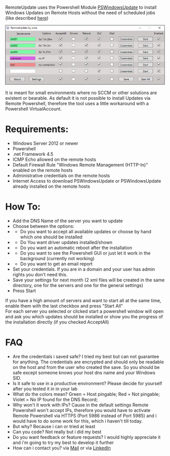 RemoteUpdate uses the Powershell Module <a href="https://www.powershellgallery.com/packages/PSWindowsUpdate" target="_blank">PSWindowsUpdate</a> to install Windows Updates on Remote Hosts without the need of scheduled jobs (like described <a href="http://woshub.com/pswindowsupdate-module/" target="_blank">here</a>)

<p align="center">
  <img alt="RemoteUpdate in action" src="https://raw.githubusercontent.com/aimaat/RemoteUpdate/master/RemoteUpdate.png">
</p>

It is meant for small environments where no SCCM or other solutions are existent or bearable.
As default it is not possible to install Updates via Remote Powershell, therefore the tool uses a little workaround with a Powershell VirtualAccount.

# Requirements:
* Windows Server 2012 or newer
* Powershell
* .net Framework 4.5
* ICMP Echo allowed on the remote hosts
* Default Firewall Rule "Windows Remote Management (HTTP-In)" enabled on the remote hosts
* Administrative credentials on the remote hosts
* Internet Access to download PSWindowsUpdate or PSWindowsUpdate already installed on the remote hosts

# How To:
* Add the DNS Name of the server you want to update
* Choose between the options:
* * Do you want to accept all available updates or choose by hand which one should be installed
* * Do You want driver updates installed/shown
* * Do you want an automatic reboot after the installation
* * Do you want to see the Powershell GUI or just let it work in the background (currently not working)
* * Do you want to get an email report
* Set your credentials. If you are in a domain and your user has admin rights you don't need this.
* Save your settings for next month (2 xml files will be created in the same directory, one for the servers and one for the general settings)
* Press Start

If you have a high amount of servers and want to start all at the same time, enable them with the last checkbox and press "Start All"<br>
For each server you selected or clicked start a powershell window will open and ask you which updates should be installed or show you the progress of the installation directly (if you checked AcceptAll)

# FAQ
* Are the credentials i saved safe? I tried my best but can not guarantee for anything. The credentials are encrypted and should only be readable on the host and from the user who created the save. So you should be safe except someone knows your host dns name and your Windows SID.
* Is it safe to use in a productive environment? Please decide for yourself after you tested it in in your lab
* What do the colors mean? Green = Host pingable; Red = Not pingable; Violet = No IP found for the DNS Record;
* Why won't it work with IPs? Cause in the default settings Remote Powershell won't accept IPs, therefore you would have to activate Remote Powershell via HTTPS (Port 5986 instead of Port 5985) and i would have to do some work for this, which i haven't till today.
* But why? Because i can or tried at least
* Can you code? Not really but i did my best
* Do you want feedback or feature requests? I would highly appreciate it and i'm going to try my best to develop it further
* How can i contact you? via <a href="mailto:info@aima.at?subject=RemoteUpdate">Mail</a> or via <a href="https://www.linkedin.com/in/markus-aigner-388022104/" target="_blank">LinkedIn</a>
